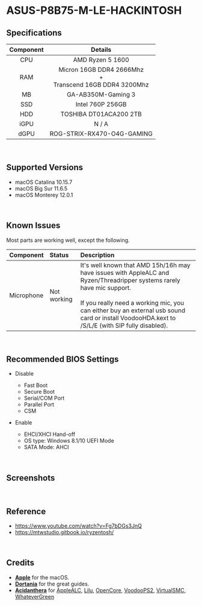 # ASUS-P8B75-M-LE-HACKINTOSH

## Specifications
| Component | Details |
|:---:|:---:|
| CPU | AMD Ryzen 5 1600 |
| RAM | Micron 16GB DDR4 2666Mhz<br>+<br>Transcend 16GB DDR4 3200Mhz |
| MB | GA-AB350M-Gaming 3 |
| SSD | Intel 760P 256GB |
| HDD | TOSHIBA DT01ACA200 2TB |
| iGPU | N / A |
| dGPU | ROG-STRIX-RX470-O4G-GAMING |
<br>

## Supported Versions
- macOS Catalina 10.15.7
- macOS Big Sur 11.6.5
- macOS Monterey 12.0.1
<br>

## Known Issues
Most parts are working well, except the following.

| Component | Status | Description |
|:---|:---|:---|
| Microphone | Not working | It's well known that AMD 15h/16h may have issues with AppleALC and Ryzen/Threadripper systems rarely have mic support.<br><br>If you really need a working mic, you can either buy an external usb sound card or install VoodooHDA.kext to /S/L/E (with SIP fully disabled).  |

<br>

## Recommended BIOS Settings
- Disable
  - Fast Boot
  - Secure Boot
  - Serial/COM Port
  - Parallel Port
  - CSM

  
  
- Enable
  - EHCI/XHCI Hand-off
  - OS type: Windows 8.1/10 UEFI Mode
  - SATA Mode: AHCI
<br>

## Screenshots
<br>

## Reference
- <https://www.youtube.com/watch?v=Fg7bDGs3JnQ>
- <https://mtwstudio.gitbook.io/ryzentosh/>
<br>

## Credits
- [**Apple**](https://www.apple.com/tw/) for the macOS.
- [**Dortania**](https://github.com/dortania) for the great guides.
- [**Acidanthera**](https://github.com/acidanthera) for [AppleALC](https://github.com/acidanthera/AppleALC), [Lilu](https://github.com/acidanthera/Lilu), [OpenCore](https://github.com/acidanthera/OpenCorePkg), [VoodooPS2](https://github.com/acidanthera/VoodooPS2), [VirtualSMC](https://github.com/acidanthera/VirtualSMC), [WhateverGreen](https://github.com/acidanthera/WhateverGreen)

